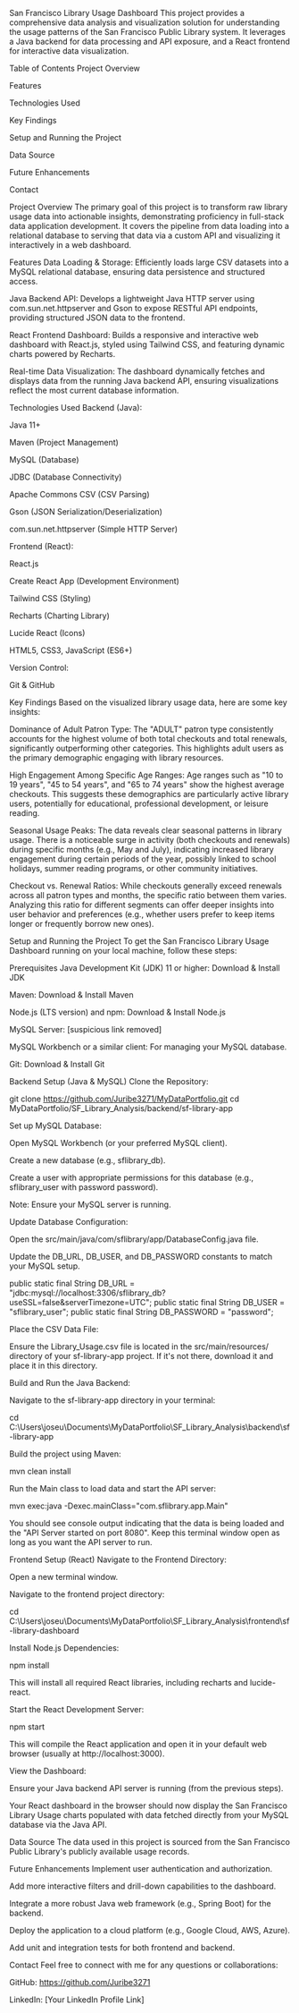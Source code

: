 San Francisco Library Usage Dashboard
This project provides a comprehensive data analysis and visualization solution for understanding the usage patterns of the San Francisco Public Library system. It leverages a Java backend for data processing and API exposure, and a React frontend for interactive data visualization.

Table of Contents
Project Overview

Features

Technologies Used

Key Findings

Setup and Running the Project

Data Source

Future Enhancements

Contact

Project Overview
The primary goal of this project is to transform raw library usage data into actionable insights, demonstrating proficiency in full-stack data application development. It covers the pipeline from data loading into a relational database to serving that data via a custom API and visualizing it interactively in a web dashboard.

Features
Data Loading & Storage: Efficiently loads large CSV datasets into a MySQL relational database, ensuring data persistence and structured access.

Java Backend API: Develops a lightweight Java HTTP server using com.sun.net.httpserver and Gson to expose RESTful API endpoints, providing structured JSON data to the frontend.

React Frontend Dashboard: Builds a responsive and interactive web dashboard with React.js, styled using Tailwind CSS, and featuring dynamic charts powered by Recharts.

Real-time Data Visualization: The dashboard dynamically fetches and displays data from the running Java backend API, ensuring visualizations reflect the most current database information.

Technologies Used
Backend (Java):

Java 11+

Maven (Project Management)

MySQL (Database)

JDBC (Database Connectivity)

Apache Commons CSV (CSV Parsing)

Gson (JSON Serialization/Deserialization)

com.sun.net.httpserver (Simple HTTP Server)

Frontend (React):

React.js

Create React App (Development Environment)

Tailwind CSS (Styling)

Recharts (Charting Library)

Lucide React (Icons)

HTML5, CSS3, JavaScript (ES6+)

Version Control:

Git & GitHub

Key Findings
Based on the visualized library usage data, here are some key insights:

Dominance of Adult Patron Type: The "ADULT" patron type consistently accounts for the highest volume of both total checkouts and total renewals, significantly outperforming other categories. This highlights adult users as the primary demographic engaging with library resources.

High Engagement Among Specific Age Ranges: Age ranges such as "10 to 19 years", "45 to 54 years", and "65 to 74 years" show the highest average checkouts. This suggests these demographics are particularly active library users, potentially for educational, professional development, or leisure reading.

Seasonal Usage Peaks: The data reveals clear seasonal patterns in library usage. There is a noticeable surge in activity (both checkouts and renewals) during specific months (e.g., May and July), indicating increased library engagement during certain periods of the year, possibly linked to school holidays, summer reading programs, or other community initiatives.

Checkout vs. Renewal Ratios: While checkouts generally exceed renewals across all patron types and months, the specific ratio between them varies. Analyzing this ratio for different segments can offer deeper insights into user behavior and preferences (e.g., whether users prefer to keep items longer or frequently borrow new ones).

Setup and Running the Project
To get the San Francisco Library Usage Dashboard running on your local machine, follow these steps:

Prerequisites
Java Development Kit (JDK) 11 or higher: Download & Install JDK

Maven: Download & Install Maven

Node.js (LTS version) and npm: Download & Install Node.js

MySQL Server: [suspicious link removed]

MySQL Workbench or a similar client: For managing your MySQL database.

Git: Download & Install Git

Backend Setup (Java & MySQL)
Clone the Repository:

git clone https://github.com/Juribe3271/MyDataPortfolio.git
cd MyDataPortfolio/SF_Library_Analysis/backend/sf-library-app

Set up MySQL Database:

Open MySQL Workbench (or your preferred MySQL client).

Create a new database (e.g., sflibrary_db).

Create a user with appropriate permissions for this database (e.g., sflibrary_user with password password).

Note: Ensure your MySQL server is running.

Update Database Configuration:

Open the src/main/java/com/sflibrary/app/DatabaseConfig.java file.

Update the DB_URL, DB_USER, and DB_PASSWORD constants to match your MySQL setup.

public static final String DB_URL = "jdbc:mysql://localhost:3306/sflibrary_db?useSSL=false&serverTimezone=UTC";
public static final String DB_USER = "sflibrary_user";
public static final String DB_PASSWORD = "password";

Place the CSV Data File:

Ensure the Library_Usage.csv file is located in the src/main/resources/ directory of your sf-library-app project. If it's not there, download it and place it in this directory.

Build and Run the Java Backend:

Navigate to the sf-library-app directory in your terminal:

cd C:\Users\joseu\Documents\MyDataPortfolio\SF_Library_Analysis\backend\sf-library-app

Build the project using Maven:

mvn clean install

Run the Main class to load data and start the API server:

mvn exec:java -Dexec.mainClass="com.sflibrary.app.Main"

You should see console output indicating that the data is being loaded and the "API Server started on port 8080". Keep this terminal window open as long as you want the API server to run.

Frontend Setup (React)
Navigate to the Frontend Directory:

Open a new terminal window.

Navigate to the frontend project directory:

cd C:\Users\joseu\Documents\MyDataPortfolio\SF_Library_Analysis\frontend\sf-library-dashboard

Install Node.js Dependencies:

npm install

This will install all required React libraries, including recharts and lucide-react.

Start the React Development Server:

npm start

This will compile the React application and open it in your default web browser (usually at http://localhost:3000).

View the Dashboard:

Ensure your Java backend API server is running (from the previous steps).

Your React dashboard in the browser should now display the San Francisco Library Usage charts populated with data fetched directly from your MySQL database via the Java API.

Data Source
The data used in this project is sourced from the San Francisco Public Library's publicly available usage records.

Future Enhancements
Implement user authentication and authorization.

Add more interactive filters and drill-down capabilities to the dashboard.

Integrate a more robust Java web framework (e.g., Spring Boot) for the backend.

Deploy the application to a cloud platform (e.g., Google Cloud, AWS, Azure).

Add unit and integration tests for both frontend and backend.

Contact
Feel free to connect with me for any questions or collaborations:

GitHub: https://github.com/Juribe3271

LinkedIn: [Your LinkedIn Profile Link] <!-- Replace with your actual LinkedIn profile link -->

